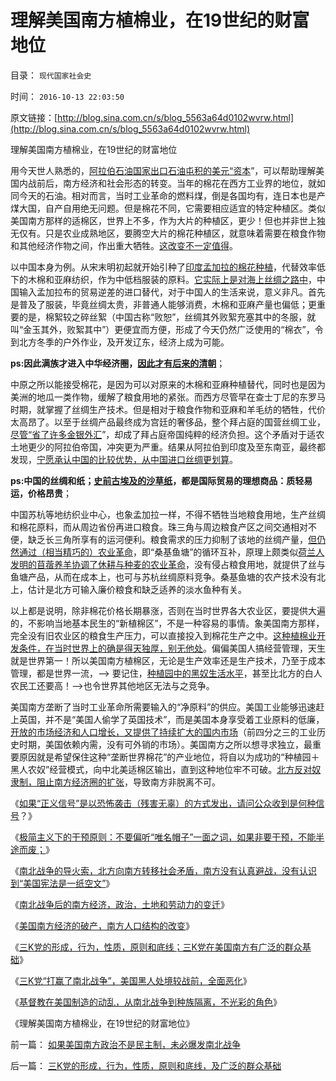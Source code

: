 # 理解美国南方植棉业，在19世纪的财富地位

目录： `现代国家社会史` 

时间： `2016-10-13 22:03:50` 

原文链接：[http://blog.sina.com.cn/s/blog_5563a64d0102wvrw.html](http://blog.sina.com.cn/s/blog_5563a64d0102wvrw.html)

理解美国南方植棉业，在19世纪的财富地位

用今天世人熟悉的，[阿拉伯石油国家出口石油屯积的美元“资本](../../../2011/3/24/石油是阿拉伯民主的绊脚石.md)”，可以帮助理解美国内战前后，南方经济和社会形态的转变。当年的棉花在西方工业界的地位，就如同今天的石油。相对而言，当时工业革命的燃料煤，倒是各国均有，连日本也是产煤大国，自产自用绝无问题。但是棉花不同，它需要相应适宜的特定种植区。类似美国南方那样的适棉区，世界上不多，作为大片的种植区，更少！但也并非世上独无仅有。只是农业成熟地区，要腾空大片的棉花种植区，就意味着需要在粮食作物和其他经济作物之间，作出重大牺牲。[这改变不一定值得](../../../2016/8/23/“生产，生产力，生产效率，生产技术”不是钢穴帝国的救命稻草；.md)。

以中国本身为例。从宋末明初起就开始引种了[印度孟加拉的棉花种植](../../../2012/1/15/孟加拉是世界富裕总冠军，海上丝绸之路的终点.md)，代替效率低下的木棉和亚麻纺织，作为中低档服装的原料。[它实际上是对海上丝绸之路中](http://darthvad.blog.163.com/blog/static/5339947020169774131373/)，中国输入孟加拉布的贸易逆差的进口替代，对于中国人的生活来说，意义非凡。首先是普及了服装，毕竟丝绸太贵，非普通人能够消费，木棉和亚麻产量也偏低；更重要的是，棉絮较之碎丝絮（中国古称“败恕”，丝绸其外败絮充塞其中的冬服，就叫“金玉其外，败絮其中”）更便宜而方便，形成了今天仍然广泛使用的“棉衣”，令到北方冬季的户外作业，及开发辽东，经济上成为可能。

**ps:因此满族才进入中华经济圈，[因此才有后来的清朝](http://darthvad.blog.163.com/blog/static/53399470201110221124461/)**；

中原之所以能接受棉花，是因为可以对原来的木棉和亚麻种植替代，同时也是因为美洲的地瓜一类作物，缓解了粮食用地的紧张。而西方尽管早在查士丁尼的东罗马时期，就掌握了丝绸生产技术。但是相对于粮食作物和亚麻和羊毛纺的牺牲，代价太高昂了。以至于丝绸产品最终成为宫廷的奢侈品，整个拜占庭的国营丝绸工业，[尽管“省了许多金银外汇](../../../2010/8/27/通货紧缩物价下降造就了高度的景气.md)”，却成了拜占庭帝国纯粹的经济负担。这个矛盾对于适农土地更少的阿拉伯帝国，冲突更为严重。结果从阿拉伯到印度及至东南亚，最终都发现，[宁愿承认中国的比较优势，从中国进口丝绸更划算](../../../2014/3/6/从“替代国产的‘汉奸’”到“路通财散”的中国.md)。

**ps:中国的丝绸和纸；[史前古埃及的沙草纸](../../../2010/5/31/中国发明了纸吗？.md)，都是国际贸易的理想商品：质轻易运，价格昂贵**；

中国苏杭等地纺织业中心，也象孟加拉一样，不得不牺牲当地粮食用地，生产丝绸和棉花原料，而从周边省份再进口粮食。珠三角与周边粮食产区之间交通相对不便，缺乏长三角所享有的运河便利。粮食需求的压力抑制了该地的丝绸产量，[但仍然通过（相当精巧的）农业革命](../../../2015/8/22/珠三角和港澳深圳，对比广州地方商业文化.md)，即“桑基鱼塘”的循环互补，原理上颇类似[荷兰人发明的苜蓿养羊协调了休耕与种麦的农业革命](../../../2015/3/2/荷兰资本主义开创第一次农业革命；.md)，没有侵占粮食用地，就提供了丝与鱼塘产品，从而在成本上，也可与苏杭丝绸原料竞争。桑基鱼塘的农产技术没有北上，估计是北方可输入廉价粮食和缺乏适养的淡水鱼种有关。

以上都是说明，除非棉花价格长期暴涨，否则在当时世界各大农业区，要提供大遍的，不影响当地基本民生的“新植棉区”，不是一种容易的事情。象美国南方那样，完全没有旧农业区的粮食生产压力，可以直接投入到棉花生产之中。[这种植棉业开发条件，在当时世界上的确是得天独厚，别无他处](../../../2011/5/23/为什么美国南方会形成黑奴植棉业？.md)。偏偏美国人搞经营管理，天生就是世界第一！所以美国南方植棉区，无论是生产效率还是生产技术，乃至于成本管理，都是世界一流，——>
要记住，[种植园中的黑奴生活水平](../../../2016/7/23/南北战争前，南北劳动群体的生活水平对比；.md)，甚至比北方的白人农民工还要高！——>也令世界其他地区无法与之竞争。

美国南方垄断了当时工业革命所需要输入的“净原料”的供应。美国工业能够迅速赶上英国，并不是“美国人偷学了英国技术”，而是美国本身享受着工业原料的低廉，[开放的市场经济和人口增长，又提供了持续扩大的国内市场](../../../2011/10/6/美国经济的可持续发展原因在“人权私有”，早期的萧条.md)（前四分之三的工业历史时期，美国依赖内需，没有可外销的市场）。美国南方之所以想寻求独立，最重要原因就是希望保住这种“垄断世界棉花”的产业地位，将自以为成功的“种植园＋黑人农奴”经营模式，向中北美适棉区输出，直到这种地位牢不可破。[北方反对奴隶制，阻止南方经济圈的扩张](../../../2016/7/14/南北战争前对西部土地的政治争夺，及其“堪萨斯流血事件”；.md)，导致南方非脱离不可。

《[如果“正义信号”是以恐怖袭击（残害无辜）的方式发出，请问公众收到是何种信号](../../../2016/7/25/恐怖袭击的“正义”和第零法则，无辜者鲜血向公众发出的信号；.md)？》

《[极简主义下的干预原则：不要偏听“唯名帽子”一面之词，如果非要干预，不能半途而废；](../../../2016/7/26/“干涉内政”很难奏效，也不可能是极简要点.md)》

《[南北战争的导火索，北方向南方转移社会矛盾，南方没有认真避战，没有认识到“美国宪法是一纸空文”](../../../2016/7/27/南北战争的原因，在于美国宪法，本质是一纸空文.md)》

《[南北战争后的南方经济，政治，土地和劳动力的变迁](../../../2016/7/28/南北战争后的南方经济，政治，土地和劳动力的变迁；.md)》

《[美国南方经济的破产，南方人口结构的改变](../../../2016/7/29/美国南方经济的破产，人口结构的改变；.md)》

《[三K党的形成，行为，性质，原则和底线；三K党在美国南方有广泛的群众基础](../../../2016/10/10/三K党的形成，行为，性质，原则和底线，及广泛的群众基础.md)》

《[三K党“打赢了南北战争”，美国黑人处境较战前，全面恶化](../../../2016/10/11/三K党“打赢了南北战争”，美国黑人处境较战前，全面恶化；.md)》

《[基督教在美国制造的动乱，从南北战争到种族隔离，不光彩的角色](../../../2016/10/12/美国南方一百年“种族隔离”是不得已的善意；.md)》

《理解美国南方植棉业，在19世纪的财富地位》

前一篇： [如果美国南方政治不是民主制，未必爆发南北战争](../../../2016/10/14/如果美国南方政治不是民主制，未必爆发南北战争.md)

后一篇： [三K党的形成，行为，性质，原则和底线，及广泛的群众基础](../../../2016/10/10/三K党的形成，行为，性质，原则和底线，及广泛的群众基础.md)

